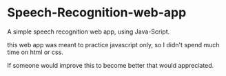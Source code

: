 # Speech-Recognition-web-app
A simple speech recognition web app, using Java-Script.

this web app was meant to practice javascript only, so I didn't spend much time on html or css.

If someone would improve this to become better that would appreciated.

